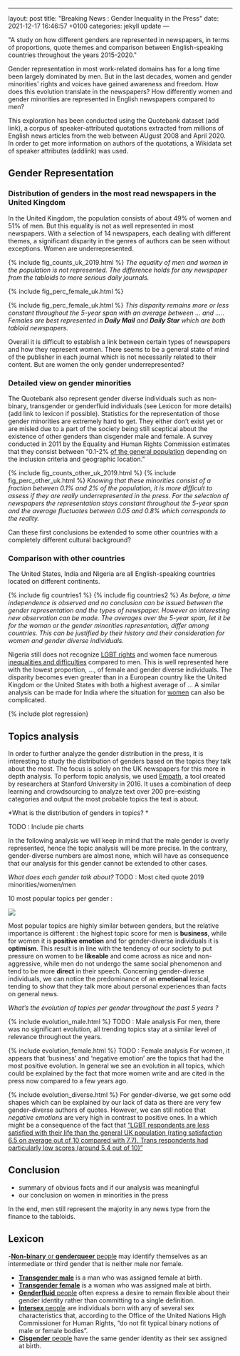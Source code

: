 ---
layout: post
title:  "Breaking News : Gender Inequality in the Press"
date:   2021-12-17 16:46:57 +0100
categories: jekyll update
—

"A study on how different genders are represented in newspapers, in terms of proportions, quote themes and comparison between English-speaking countries throughout the years 2015-2020."

Gender representation in most work-related domains has for a long time been largely dominated by men. But in the last decades, women and gender minorities' rights and voices have gained awareness and freedom. How does this evolution translate in the newspapers? How differently women and gender minorities are represented in English newspapers compared to men?

This exploration has been conducted using the Quotebank dataset (add link), a corpus of speaker-attributed quotations extracted from millions of English news articles from the web between AUgust 2008 and April 2020. In order to get more information on authors of the quotations, a Wikidata set of speaker attributes (addlink) was used.

## Gender Representation

### Distribution of genders in the most read newspapers in the United Kingdom

In the United Kingdom, the population consists of about 49% of women and 51% of men. But this equality is not as well represented in most newspapers. With a selection of 14 newspapers, each dealing with different themes, a significant disparity in the genres of authors can be seen without exceptions. Women are underrepresented.

{% include fig_counts_uk_2019.html %} 
_The equality of men and women in the population is not represented. The difference holds for any newspaper from the tabloids to more serious daily journals._


{% include fig_perc_female_uk.html %} 

{% include fig_perc_female_uk.html %}
_This disparity remains more or less constant throughout the 5-year span with an average between … and ….. Females are best represented in **Daily Mail** and **Daily Star** which are both tabloid newspapers._

Overall it is difficult to establish a link between certain types of newspapers and how they represent women. There seems to be a general state of mind of the publisher in each journal which is not necessarily related to their content.
But are women the only gender underrepresented?


### Detailed view on gender minorities
The Quotebank also represent gender diverse individuals such as non-binary, transgender or genderfluid individuals (see Lexicon for more details)(add link to lexicon if possible). Statistics for the representation of those gender minorities are extremely hard to get. They either don’t exist yet or are misled due to a part of the society being still sceptical about the existence of other genders than cisgender male and female. A survey conducted in 2011 by the Equality and Human Rights Commission estimates that they consist between “0.1-2% [of the general population](https://doi.org/10.1016/j.ecl.2019.01.001) depending on the inclusion criteria and geographic location."


{% include fig_counts_other_uk_2019.html %} 
{% include fig_perc_other_uk.html %}
_Knowing that these minorities consist of a fraction between 0.1% and 2% of the population, it is more difficult to assess if they are really underrepresented in the press. For the selection of newspapers the representation stays constant throughout the 5-year span and the average fluctuates between 0.05 and 0.8% which corresponds to the reality._

Can these first conclusions be extended to some other countries with a completely different cultural background?

### Comparison with other countries

The United States, India and Nigeria are all English-speaking countries located on different continents.

{% include fig countries1 %}
{% include fig countries2 %}
_As before, a time independence is observed and no conclusion can be issued between the gender representation and the types of newspaper. However an interesting new observation can be made. The averages over the 5-year span, let it be for the woman or the gender minorities representation, differ among countries. This can be justified by their history  and their consideration for women and gender diverse individuals._

Nigeria still does not recognize [LGBT rights](https://en.wikipedia.org/wiki/LGBT_rights_in_Nigeria) and women face numerous [inequalities and difficulties](https://en.wikipedia.org/wiki/Women_in_Nigeria) compared to men. This is well represented here with the lowest proportion, …,  of female and gender diverse individuals. The disparity becomes even greater than in a European country like the United Kingdom or the United States with both a highest average of … A similar analysis can be made for India where the situation for [women](https://en.wikipedia.org/wiki/Women_in_India) can also be complicated. 

{% include plot regression}






## Topics analysis
In order to further analyze the gender distribution in the press, it is interesting to study the distribution of genders based on the topics they talk about the most. The focus is solely on the UK newspapers for this more in depth analysis.
To perform topic analysis, we used  [Empath](https://hci.stanford.edu/publications/2016/ethan/empath-chi-2016.pdf), a tool created by researchers at Stanford University in 2016. It uses a combination of deep learning and crowdsourcing to analyze text over 200 pre-existing categories and output the most probable topics the text is about.


*What is the distribution of genders in topics? *

TODO : Include pie charts

In the following analysis we will keep in mind that the male gender is overly represented, hence the topic analysis will be more precise. In the contrary, gender-diverse numbers are almost none, which will have as consequence that our analysis for this gender cannot be extended to other cases. 

*What does each gender talk about?*
TODO : Most cited quote 2019 minorities/women/men

10 most popular topics per gender : 

<img src=”/docs/_includes/word_cloud.png”>

Most popular topics are highly similar between genders, but the relative importance is different : the highest topic score for men is **business**, while for women it is **positive emotion** and for gender-diverse individuals it is **optimism**. 
This result is in line with the tendency of our society to put pressure on women to be **likeable** and come across as nice and non-aggressive, while men do not undergo the same social phenomenon and tend to be more **direct** in their speech.
Concerning gender-diverse individuals, we can notice the predominance of an **emotional** lexical, tending to show that they talk more about personal experiences than facts on general news.

*What’s the evolution of topics per gender throughout the past 5 years ?*

{% include evolution_male.html %}
TODO : Male analysis
For men, there was no significant evolution, all trending topics stay at a similar level of relevance throughout the years.

{% include evolution_female.html %}
TODO : Female analysis
For women, it appears that ‘business’ and ‘negative emotion’ are the topics that had the most positive evolution.  In general we see an evolution in all topics, which could be explained by the fact that more women write and are cited in the press now compared to a few years ago.

{% include evolution_diverse.html %}
For gender-diverse, we get some odd shapes which can be explained by our lack of data as there are very few gender-diverse authors of quotes. However, we can still notice that *negative emotions* are very high in contrast to positive ones. In a  which might be a consequence of the fact that [“LGBT respondents are less satisfied with their life than the general UK population (rating satisfaction 6.5 on average out of 10 compared with 7.7). Trans respondents had particularly low scores (around 5.4 out of 10)”](https://www.gov.uk/government/publications/national-lgbt-survey-summary-report/national-lgbt-survey-summary-report)


## Conclusion
- summary of obvious facts and if our analysis was meaningful
- our conclusion on women in minorities in the press

In the end, men still represent the majority in any news type from the finance to the tabloids.

## Lexicon

-[**Non-binary** or **genderqueer** people](https://en.wikipedia.org/wiki/Non-binary_gender)  may identify themselves as an intermediate or third gender that is neither male nor female. 
- [**Transgender male**](https://en.wikipedia.org/wiki/Trans_man) is a man who was assigned female at birth.
- [**Transgender female**](https://en.wikipedia.org/wiki/Trans_woman) is a woman who was assigned male at birth. 
- [**Genderfluid** people](https://en.wikipedia.org/wiki/Non-binary_gender) often express a desire to remain flexible about their gender identity rather than committing to a single definition.
- [**Intersex** people](https://en.wikipedia.org/wiki/Intersex) are individuals born with any of several sex characteristics that, according to the Office of the United Nations High Commissioner for Human Rights, “do not fit typical binary notions of male or female bodies”.
- [**Cisgender** people](https://en.wikipedia.org/wiki/Cisgender) have the same gender identity as their sex assigned at birth. 
